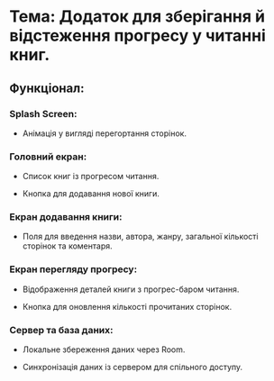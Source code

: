 # **Тема: Додаток для зберігання й відстеження прогресу у читанні книг.**

## Функціонал:

### Splash Screen:

- Анімація у вигляді перегортання сторінок.

### Головний екран:

- Список книг із прогресом читання.

- Кнопка для додавання нової книги.

### Екран додавання книги:

- Поля для введення назви, автора, жанру, загальної кількості сторінок та коментаря.

### Екран перегляду прогресу:

- Відображення деталей книги з прогрес-баром читання.

- Кнопка для оновлення кількості прочитаних сторінок.

### Сервер та база даних:

- Локальне збереження даних через Room.

- Синхронізація даних із сервером для спільного доступу.
